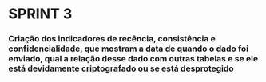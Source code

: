 # **SPRINT 3**

### Criação dos indicadores de recência, consistência e confidencialidade, que mostram a data de quando o dado foi enviado, qual a relação desse dado com outras tabelas e se ele está devidamente criptografado ou se está desprotegido
